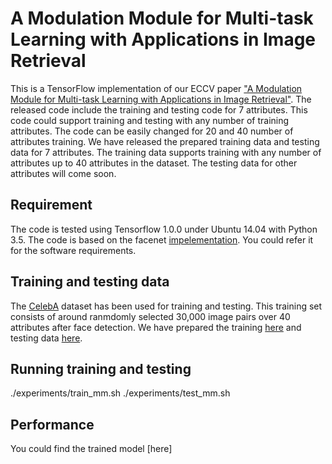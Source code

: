 # A Modulation Module for Multi-task Learning with Applications in Image Retrieval


This is a TensorFlow implementation of our ECCV paper
["A Modulation Module for Multi-task Learning with Applications in Image Retrieval"](https://arxiv.org/abs/1807.06708). 
The released code include the training and testing code for 7 attributes. This code could support training and testing with any number of training attributes. The code can be easily changed for 20 and 40 number of attributes training. We have released the prepared training data and testing data for 7 attributes. The training data supports training with any number of attributes up to 40 attributes in the dataset. The testing data for other attributes will come soon.   
## Requirement
The code is tested using Tensorflow 1.0.0 under Ubuntu 14.04 with Python 3.5. The code is based on the facenet [impelementation](https://github.com/davidsandberg/facenet). You could refer it for the software requirements.  

## Training and testing data
The [CelebA](http://mmlab.ie.cuhk.edu.hk/projects/CelebA.html) dataset has been used for training and testing. This training set consists of around ranmdomly selected 30,000 image pairs over 40 attributes after face detection. We have prepared the training [here](https://www.dropbox.com/s/fsxswgz50jonbzl/train_classification.h5?dl=0) and testing data [here]().


## Running training and testing
./experiments/train_mm.sh
./experiments/test_mm.sh

## Performance
You could find the trained model [here]
